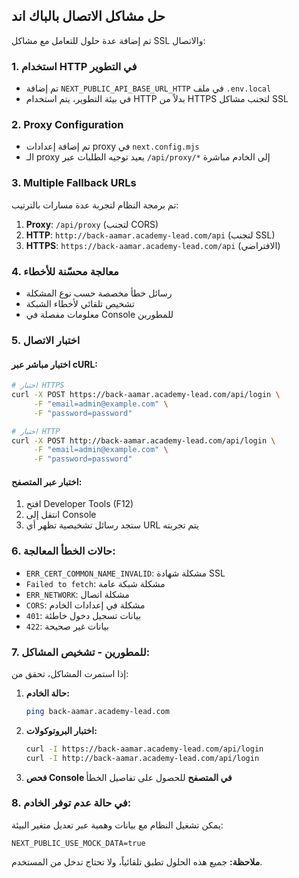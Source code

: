 ## حل مشاكل الاتصال بالباك اند

تم إضافة عدة حلول للتعامل مع مشاكل SSL والاتصال:

### 1. **استخدام HTTP في التطوير**
- تم إضافة `NEXT_PUBLIC_API_BASE_URL_HTTP` في ملف `.env.local`
- في بيئة التطوير، يتم استخدام HTTP بدلاً من HTTPS لتجنب مشاكل SSL

### 2. **Proxy Configuration**
- تم إضافة إعدادات proxy في `next.config.mjs`
- الـ proxy يعيد توجيه الطلبات عبر `/api/proxy/*` إلى الخادم مباشرة

### 3. **Multiple Fallback URLs**
تم برمجة النظام لتجربة عدة مسارات بالترتيب:
1. **Proxy**: `/api/proxy` (لتجنب CORS)
2. **HTTP**: `http://back-aamar.academy-lead.com/api` (لتجنب SSL)
3. **HTTPS**: `https://back-aamar.academy-lead.com/api` (الافتراضي)

### 4. **معالجة محسّنة للأخطاء**
- رسائل خطأ مخصصة حسب نوع المشكلة
- تشخيص تلقائي لأخطاء الشبكة
- معلومات مفصلة في Console للمطورين

### 5. **اختبار الاتصال**

#### **اختبار مباشر عبر cURL:**
```bash
# اختبار HTTPS
curl -X POST https://back-aamar.academy-lead.com/api/login \
     -F "email=admin@example.com" \
     -F "password=password"

# اختبار HTTP
curl -X POST http://back-aamar.academy-lead.com/api/login \
     -F "email=admin@example.com" \
     -F "password=password"
```

#### **اختبار عبر المتصفح:**
1. افتح Developer Tools (F12)
2. انتقل إلى Console
3. ستجد رسائل تشخيصية تظهر أي URL يتم تجربته

### 6. **حالات الخطأ المعالجة:**
- `ERR_CERT_COMMON_NAME_INVALID`: مشكلة شهادة SSL
- `Failed to fetch`: مشكلة شبكة عامة
- `ERR_NETWORK`: مشكلة اتصال
- `CORS`: مشكلة في إعدادات الخادم
- `401`: بيانات تسجيل دخول خاطئة
- `422`: بيانات غير صحيحة

### 7. **للمطورين - تشخيص المشاكل:**

إذا استمرت المشاكل، تحقق من:

1. **حالة الخادم:**
   ```bash
   ping back-aamar.academy-lead.com
   ```

2. **اختبار البروتوكولات:**
   ```bash
   curl -I https://back-aamar.academy-lead.com/api/login
   curl -I http://back-aamar.academy-lead.com/api/login
   ```

3. **فحص Console في المتصفح** للحصول على تفاصيل الخطأ

### 8. **في حالة عدم توفر الخادم:**
يمكن تشغيل النظام مع بيانات وهمية عبر تعديل متغير البيئة:
```env
NEXT_PUBLIC_USE_MOCK_DATA=true
```

**ملاحظة:** جميع هذه الحلول تطبق تلقائياً، ولا تحتاج تدخل من المستخدم.

